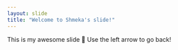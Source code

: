 ```yaml
---
layout: slide
title: "Welcome to Shmeka's slide!"
---
```

This is my awesome slide :tada:
Use the left arrow to go back!
